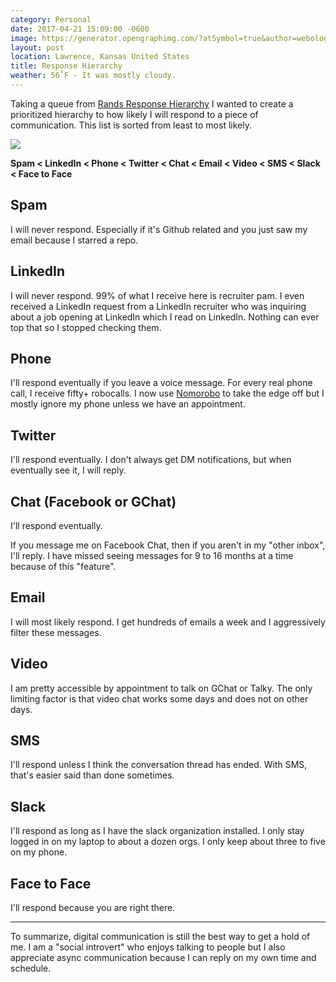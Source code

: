 ```yaml
---
category: Personal
date: 2017-04-21 15:09:00 -0600
image: https://generator.opengraphimg.com/?atSymbol=true&author=webology&authorSize=text-2xl&tags=&title=Response+Hierarchy
layout: post
location: Lawrence, Kansas United States
title: Response Hierarchy
weather: 56˚F - It was mostly cloudy.
---
```


Taking a queue from [Rands Response Hierarchy](http://randsinrepose.com/archives/rands-response-hierarchy/) I wanted to create a prioritized hierarchy to how likely I will respond to a piece of communication. This list is sorted from least to most likely.

[![](https://imgs.xkcd.com/comics/chat_systems.png)](https://xkcd.com/1810/)

**Spam < LinkedIn < Phone < Twitter < Chat < Email < Video < SMS < Slack < Face to Face**

## Spam

I will never respond. Especially if it's Github related and you just saw my email because I starred a repo.

## LinkedIn

I will never respond. 99% of what I receive here is recruiter pam. I even received a LinkedIn request from a LinkedIn recruiter who was inquiring about a job opening at LinkedIn which I read on LinkedIn. Nothing can ever top that so I stopped checking them.

## Phone

I'll respond eventually if you leave a voice message. For every real phone call, I receive fifty+ robocalls. I now use [Nomorobo](https://www.nomorobo.com/) to take the edge off but I mostly ignore my phone unless we have an appointment.

## Twitter

I'll respond eventually. I don't always get DM notifications, but when eventually see it, I will reply.

## Chat (Facebook or GChat)

I'll respond eventually. 

If you message me on Facebook Chat, then if you aren't in my "other inbox", I'll reply. I have missed seeing messages for 9 to 16 months at a time because of this "feature".

## Email

I will most likely respond. I get hundreds of emails a week and I aggressively filter these messages.

## Video

I am pretty accessible by appointment to talk on GChat or Talky. The only limiting factor is that video chat works some days and does not on other days.

## SMS

I'll respond unless I think the conversation thread has ended. With SMS, that's easier said than done sometimes.

## Slack

I'll respond as long as I have the slack organization installed. I only stay logged in on my laptop to about a dozen orgs. I only keep about three to five on my phone.

## Face to Face

I'll respond because you are right there.

----

To summarize, digital communication is still the best way to get a hold of me. I am a "social introvert" who enjoys talking to people but I also appreciate async communication because I can reply on my own time and schedule.